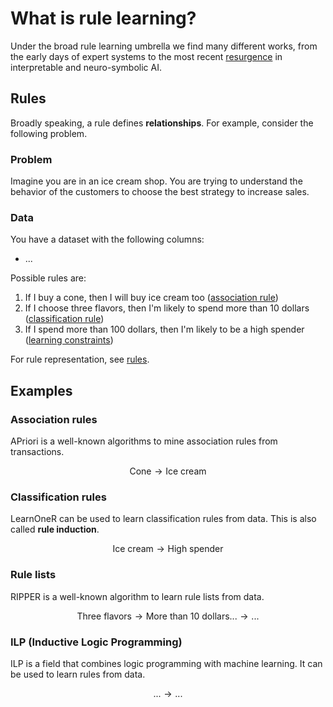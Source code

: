 # What is rule learning?

Under the broad rule learning umbrella we find many different works, from the early days of expert systems to the most recent [resurgence](https://arxiv.org/pdf/2012.05876) in interpretable and neuro-symbolic AI.

## Rules

Broadly speaking, a rule defines **relationships**. For example, consider the following problem.

### Problem

Imagine you are in an ice cream shop. You are trying to understand the behavior of the customers to choose the best strategy to increase sales.

### Data

You have a dataset with the following columns: 

- ...

Possible rules are:

1. If I buy a cone, then I will buy ice cream too ([association rule](../symbolic/inference.md))
2. If I choose three flavors, then I'm likely to spend more than 10 dollars ([classification rule](../symbolic/inference.md))
3. If I spend more than 100 dollars, then I'm likely to be a high spender ([learning constraints](../symbolic/inference.md))

For rule representation, see [rules](../intro/inference.md).

## Examples

### Association rules

APriori is a well-known algorithms to mine association rules from transactions. 

$$
\text{Cone} \rightarrow \text{Ice cream}
$$

### Classification rules

LearnOneR can be used to learn classification rules from data. This is also called **rule induction**.

$$
\text{Ice cream} \rightarrow \text{High spender}
$$

### Rule lists

RIPPER is a well-known algorithm to learn rule lists from data.

$$
\text{Three flavors} \rightarrow \text{More than 10 dollars}
\text{...} \rightarrow \text{...}
$$

### ILP (Inductive Logic Programming)

ILP is a field that combines logic programming with machine learning. It can be used to learn rules from data.

$$
\text{...} \rightarrow \text{...}
$$

